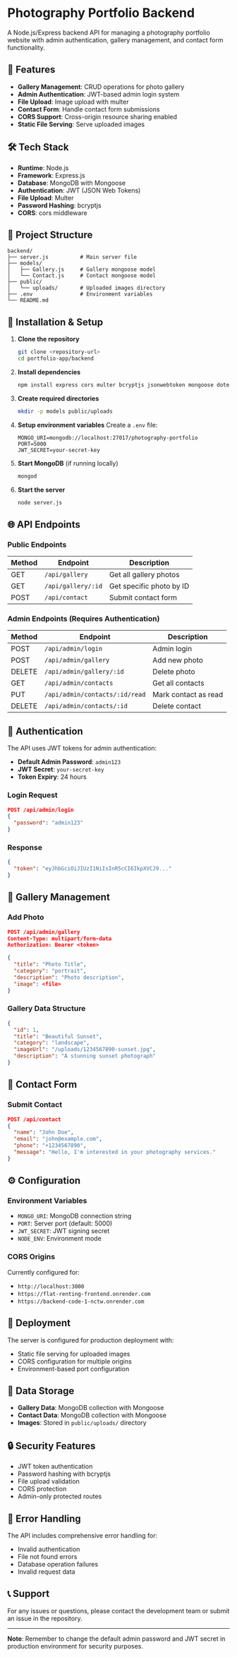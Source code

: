 # Photography Portfolio Backend

A Node.js/Express backend API for managing a photography portfolio website with admin authentication, gallery management, and contact form functionality.

## 🚀 Features

- **Gallery Management**: CRUD operations for photo gallery
- **Admin Authentication**: JWT-based admin login system
- **File Upload**: Image upload with multer
- **Contact Form**: Handle contact form submissions
- **CORS Support**: Cross-origin resource sharing enabled
- **Static File Serving**: Serve uploaded images

## 🛠️ Tech Stack

- **Runtime**: Node.js
- **Framework**: Express.js
- **Database**: MongoDB with Mongoose
- **Authentication**: JWT (JSON Web Tokens)
- **File Upload**: Multer
- **Password Hashing**: bcryptjs
- **CORS**: cors middleware

## 📁 Project Structure

```
backend/
├── server.js          # Main server file
├── models/
│   ├── Gallery.js     # Gallery mongoose model
│   └── Contact.js     # Contact mongoose model
├── public/
│   └── uploads/       # Uploaded images directory
├── .env               # Environment variables
└── README.md
```

## 🔧 Installation & Setup

1. **Clone the repository**
   ```bash
   git clone <repository-url>
   cd portfolio-app/backend
   ```

2. **Install dependencies**
   ```bash
   npm install express cors multer bcryptjs jsonwebtoken mongoose dotenv
   ```

3. **Create required directories**
   ```bash
   mkdir -p models public/uploads
   ```

4. **Setup environment variables**
   Create a `.env` file:
   ```
   MONGO_URI=mongodb://localhost:27017/photography-portfolio
   PORT=5000
   JWT_SECRET=your-secret-key
   ```

5. **Start MongoDB** (if running locally)
   ```bash
   mongod
   ```

6. **Start the server**
   ```bash
   node server.js
   ```

## 🌐 API Endpoints

### Public Endpoints

| Method | Endpoint | Description |
|--------|----------|-------------|
| GET | `/api/gallery` | Get all gallery photos |
| GET | `/api/gallery/:id` | Get specific photo by ID |
| POST | `/api/contact` | Submit contact form |

### Admin Endpoints (Requires Authentication)

| Method | Endpoint | Description |
|--------|----------|-------------|
| POST | `/api/admin/login` | Admin login |
| POST | `/api/admin/gallery` | Add new photo |
| DELETE | `/api/admin/gallery/:id` | Delete photo |
| GET | `/api/admin/contacts` | Get all contacts |
| PUT | `/api/admin/contacts/:id/read` | Mark contact as read |
| DELETE | `/api/admin/contacts/:id` | Delete contact |

## 🔐 Authentication

The API uses JWT tokens for admin authentication:

- **Default Admin Password**: `admin123`
- **JWT Secret**: `your-secret-key`
- **Token Expiry**: 24 hours

### Login Request
```json
POST /api/admin/login
{
  "password": "admin123"
}
```

### Response
```json
{
  "token": "eyJhbGciOiJIUzI1NiIsInR5cCI6IkpXVCJ9..."
}
```

## 📸 Gallery Management

### Add Photo
```json
POST /api/admin/gallery
Content-Type: multipart/form-data
Authorization: Bearer <token>

{
  "title": "Photo Title",
  "category": "portrait",
  "description": "Photo description",
  "image": <file>
}
```

### Gallery Data Structure
```json
{
  "id": 1,
  "title": "Beautiful Sunset",
  "category": "landscape",
  "imageUrl": "/uploads/1234567890-sunset.jpg",
  "description": "A stunning sunset photograph"
}
```

## 📧 Contact Form

### Submit Contact
```json
POST /api/contact
{
  "name": "John Doe",
  "email": "john@example.com",
  "phone": "+1234567890",
  "message": "Hello, I'm interested in your photography services."
}
```

## ⚙️ Configuration

### Environment Variables
- `MONGO_URI`: MongoDB connection string
- `PORT`: Server port (default: 5000)
- `JWT_SECRET`: JWT signing secret
- `NODE_ENV`: Environment mode

### CORS Origins
Currently configured for:
- `http://localhost:3000`
- `https://flat-renting-frontend.onrender.com`
- `https://backend-code-1-nctw.onrender.com`

## 🚀 Deployment

The server is configured for production deployment with:
- Static file serving for uploaded images
- CORS configuration for multiple origins
- Environment-based port configuration

## 📝 Data Storage

- **Gallery Data**: MongoDB collection with Mongoose
- **Contact Data**: MongoDB collection with Mongoose
- **Images**: Stored in `public/uploads/` directory

## 🔒 Security Features

- JWT token authentication
- Password hashing with bcryptjs
- File upload validation
- CORS protection
- Admin-only protected routes

## 🐛 Error Handling

The API includes comprehensive error handling for:
- Invalid authentication
- File not found errors
- Database operation failures
- Invalid request data

## 📞 Support

For any issues or questions, please contact the development team or submit an issue in the repository.

---

**Note**: Remember to change the default admin password and JWT secret in production environment for security purposes.